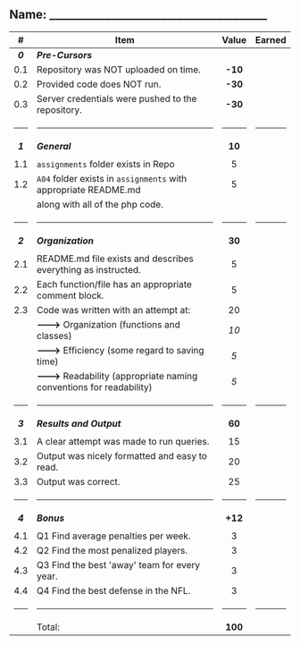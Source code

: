 ## Name: _______________________________________

|    #    | Item                                                                  |  Value  | Earned |
|:-------:|-----------------------------------------------------------------------|:-------:|:------:|
| ***0*** | ***Pre-Cursors***                                                     |         |        |
|   0.1   | Repository was NOT uploaded on time.                                  | **-10** |        |
|   0.2   | Provided code does NOT run.                                           | **-30** |        |
|   0.3   | Server credentials were pushed to the repository.                     | **-30** |        |
|  <hr>   | <hr>                                                                  |  <hr>   |  <hr>  |
| ***1*** | ***General***                                                         | **10**  |        |
|         |                                                                       |         |        |
|   1.1   | `assignments` folder exists in Repo                                   |    5    |        |
|   1.2   | `A04` folder exists in `assignments` with appropriate README.md       |    5    |        |
|         | along with all of the php code.                                       |         |        |
|  <hr>   | <hr>                                                                  |  <hr>   |  <hr>  |
| ***2*** | ***Organization***                                                    | **30**  |        |
|         |                                                                       |         |        |
|   2.1   | README.md file exists and describes everything as instructed.         |    5    |        |
|   2.2   | Each function/file has an appropriate comment block.                  |    5    |        |
|   2.3   | Code was written with an attempt at:                                  |    20   |        |
|         | **--->** Organization (functions and classes)                         |   _10_  |        |
|         | **--->** Efficiency (some regard to saving time)                      |   _5_   |        |
|         | **--->** Readability (appropriate naming conventions for readability) |   _5_   |        |
|  <hr>   | <hr>                                                                  |  <hr>   |  <hr>  |
| ***3*** | ***Results and Output***                                              | **60**  |        |
|         |                                                                       |         |        |
|   3.1   | A clear attempt was made to run queries.                              |   15    |        |
|   3.2   | Output was nicely formatted and easy to read.                         |   20    |        |
|   3.3   | Output was correct.                                                   |   25    |        |
|  <hr>   | <hr>                                                                  |  <hr>   |  <hr>  |
| ***4*** | ***Bonus***                                                           | **+12**  |        |
|         |                                                                       |         |        |
|   4.1   | Q1 Find average penalties per week.                                   |    3    |        |
|   4.2   | Q2 Find the most penalized players.                                   |    3    |        |
|   4.3   | Q3 Find the best 'away' team for every year.                          |    3    |        |
|   4.4   | Q4 Find the best defense in the NFL.                                  |    3    |        |
|  <hr>   | <hr>                                                                  |  <hr>   |  <hr>  |
|         | Total:                                                                | **100** |        |
